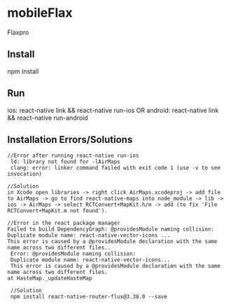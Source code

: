 # mobileFlax
Flaxpro

## Install
npm install

## Run
ios: react-native link && react-native run-ios 
OR 
android: react-native link && react-native run-android


## Installation Errors/Solutions

    //Error after running react-native run-ios
     ld: library not found for -lAirMaps
	 clang: error: linker command failed with exit code 1 (use -v to see invocation)

    //Solution
    in Xcode open libraries -> right click AirMaps.xcodeproj -> add file to AirMaps -> go to find react-native-maps into node_module -> lib -> ios -> AirMaps -> select RCTConvert+MapKit.h/m -> add (to fix 'File RCTConvert+MapKit.m not found').

    //Error in the react package manager
	Failed to build DependencyGraph: @providesModule naming collision: Duplicate module name: react-native-vector-icons ... 
	This error is caused by a @providesModule declaration with the same name across two different files..
     Error: @providesModule naming collision:
     Duplicate module name: react-native-vector-icons...
	 This error is caused by a @providesModule declaration with the same name across two different files.
    at HasteMap._updateHasteMap
	
	 //Solution
	 npm install react-native-router-flux@3.38.0 --save
